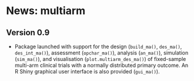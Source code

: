 # News: multiarm

## Version 0.9

- Package launched with support for the design (`build_ma()`, `des_ma()`,
`des_int_ma()`), assessment (`opchar_ma()`), analysis (`an_ma()`), simulation
(`sim_ma()`), and visualisation (`plot.multiarm_des_ma()`) of fixed-sample
multi-arm clinical trials with a normally distributed primary outcome. An R
Shiny graphical user interface is also provided (`gui_ma()`).
